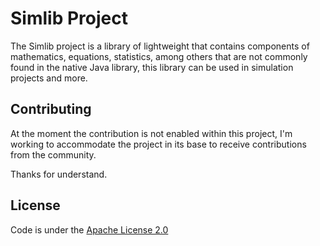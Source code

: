 # Simlib Project
The Simlib project is a library of lightweight that contains components of mathematics, equations, statistics, among others that are not commonly found in the native Java library, this library can be used in simulation projects and more.

## Contributing
At the moment the contribution is not enabled within this project, I'm working to accommodate the project in its base to receive contributions from the community.

Thanks for understand.

## License
Code is under the [Apache License 2.0](https://www.apache.org/licenses/LICENSE-2.0.txt)